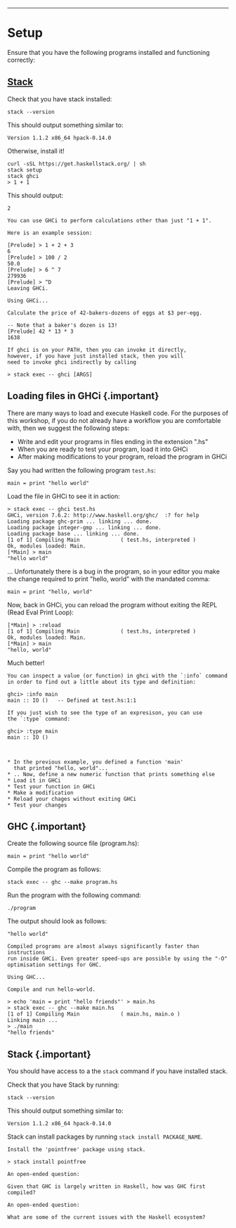 
----

Setup
=====

<div class="important">
Ensure that you have the following programs installed and functioning correctly:

## [Stack](https://docs.haskellstack.org/en/stable/README/)

Check that you have stack installed:

```shell
stack --version
```

This should output something similar to:

    Version 1.1.2 x86_64 hpack-0.14.0

Otherwise, install it!

```shell
curl -sSL https://get.haskellstack.org/ | sh
stack setup
stack ghci
> 1 + 1
```

This should output:

    2

</div>

```real
You can use GHCi to perform calculations other than just "1 + 1".

Here is an example session:

[Prelude] > 1 + 2 + 3
6
[Prelude] > 100 / 2
50.0
[Prelude] > 6 ^ 7
279936
[Prelude] > ^D
Leaving GHCi.
```

```instruction
Using GHCi...

Calculate the price of 42-bakers-dozens of eggs at $3 per-egg.
```

```answer
-- Note that a baker's dozen is 13!
[Prelude] 42 * 13 * 3
1638
```

```note
If ghci is on your PATH, then you can invoke it directly,
however, if you have just installed stack, then you will
need to invoke ghci indirectly by calling

> stack exec -- ghci [ARGS]

```


## Loading files in GHCi {.important}

There are many ways to load and execute Haskell code. For the purposes of this workshop,
if you do not already have a workflow you are comfortable with, then we suggest the
following steps:

* Write and edit your programs in files ending in the extension ".hs"
* When you are ready to test your program, load it into GHCi
* After making modifications to your program, reload the program in GHCi

Say you had written the following program `test.hs`:

~~~{data-language=haskell data-filter=./resources/scripts/check.sh}
main = print "hello world"
~~~

Load the file in GHCi to see it in action:

```shell
> stack exec -- ghci test.hs
GHCi, version 7.6.2: http://www.haskell.org/ghc/  :? for help
Loading package ghc-prim ... linking ... done.
Loading package integer-gmp ... linking ... done.
Loading package base ... linking ... done.
[1 of 1] Compiling Main             ( test.hs, interpreted )
Ok, modules loaded: Main.
[*Main] > main
"hello world"
```

... Unfortunately there is a bug in the program, so in your editor you
make the change required to print "hello, world" with the mandated comma:

~~~{data-language=haskell data-filter=./resources/scripts/check.sh}
main = print "hello, world"
~~~

Now, back in GHCi, you can reload the program without exiting the
REPL (Read Eval Print Loop):

```shell
[*Main] > :reload
[1 of 1] Compiling Main             ( test.hs, interpreted )
Ok, modules loaded: Main.
[*Main] > main
"hello, world"
```

Much better!

```real
You can inspect a value (or function) in ghci with the `:info` command
in order to find out a little about its type and definition:

ghci> :info main
main :: IO ()   -- Defined at test.hs:1:1

If you just wish to see the type of an expresison, you can use
the `:type` command:

ghci> :type main
main :: IO ()
```

```instruction


* In the previous example, you defined a function 'main'
  that printed "hello, world"...
* .. Now, define a new numeric function that prints something else
* Load it in GHCi
* Test your function in GHCi
* Make a modification
* Reload your chages without exiting GHCi
* Test your changes
```

## GHC {.important}

Create the following source file (program.hs):

~~~{data-language="haskell"}
main = print "hello world"
~~~

Compile the program as follows:

```shell
stack exec -- ghc --make program.hs
```

Run the program with the following command:

```shell
./program
```

The output should look as follows:

```text
"hello world"
```

```real
Compiled programs are almost always significantly faster than instructions
run inside GHCi. Even greater speed-ups are possible by using the "-O"
optimisation settings for GHC.
```

```instruction
Using GHC...

Compile and run hello-world.
```

```answer
> echo 'main = print "hello friends"' > main.hs
> stack exec -- ghc --make main.hs
[1 of 1] Compiling Main             ( main.hs, main.o )
Linking main ...
> ./main
"hello friends"
```

## Stack {.important}

You should have access to a the `stack` command if you have installed stack.

Check that you have Stack by running:

```shell
stack --version
```

This should output something similar to:

```text
Version 1.1.2 x86_64 hpack-0.14.0
```

Stack can install packages by running `stack install PACKAGE_NAME`.

```instruction
Install the 'pointfree' package using stack.
```

```answer
> stack install pointfree
```

```open
An open-ended question:

Given that GHC is largely written in Haskell, how was GHC first compiled?
```

```open
An open-ended question:

What are some of the current issues with the Haskell ecosystem?
```
